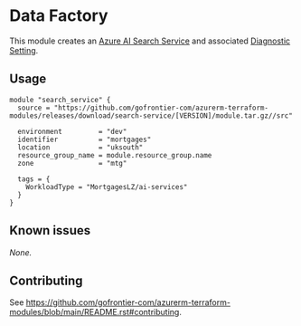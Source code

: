 # Data Factory

This module creates an [Azure AI Search Service](https://registry.terraform.io/providers/hashicorp/azurerm/latest/docs/resources/search_service) and associated [Diagnostic Setting](https://registry.terraform.io/providers/hashicorp/azurerm/latest/docs/resources/monitor_diagnostic_setting).

## Usage

```hcl
module "search_service" {
  source = "https://github.com/gofrontier-com/azurerm-terraform-modules/releases/download/search-service/[VERSION]/module.tar.gz//src"

  environment         = "dev"
  identifier          = "mortgages"
  location            = "uksouth"
  resource_group_name = module.resource_group.name
  zone                = "mtg"

  tags = {
    WorkloadType = "MortgagesLZ/ai-services"
  }
}
```

## Known issues

_None._

## Contributing

See <https://github.com/gofrontier-com/azurerm-terraform-modules/blob/main/README.rst#contributing>.
